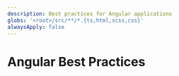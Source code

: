 ```yaml
---
description: Best practices for Angular applications
globs: '<root>/src/**/*.{ts,html,scss,css}'
alwaysApply: false
---
```


# Angular Best Practices

<!--
TODO: Add content for Angular best practices.
Follow unified schema guidelines.
-->
